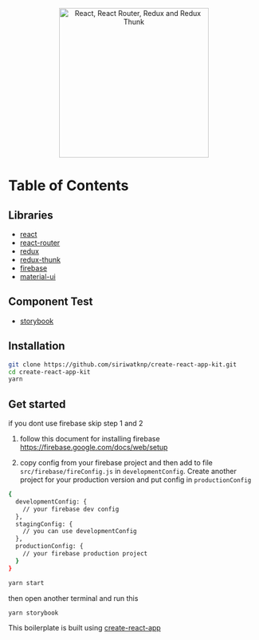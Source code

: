 <p align="center"><img src="https://user-images.githubusercontent.com/18292247/51427387-0cc5bb00-1c2a-11e9-8568-8f6ddf121d3e.png" title="View tutorial" alt="React, React Router, Redux and Redux Thunk" width="300"></p>

# Table of Contents


## Libraries
- [react](https://reactjs.org)
- [react-router](https://reacttraining.com/react-router/)
- [redux](https://redux.js.org/)
- [redux-thunk](https://github.com/reduxjs/redux-thunk)
- [firebase](https://firebase.google.com)
- [material-ui](https://material-ui.com/) 

## Component Test
- [storybook](https://storybook.js.org/)

## Installation

```bash
git clone https://github.com/siriwatknp/create-react-app-kit.git
cd create-react-app-kit
yarn
```

## Get started

if you dont use firebase skip step 1 and 2

1. follow this document for installing firebase
https://firebase.google.com/docs/web/setup

2. copy config from your firebase project and then add to file `src/firebase/fireConfig.js`
in `developmentConfig`. Create another project for your production version and put config in `productionConfig`
```bash
{
  developmentConfig: {
    // your firebase dev config 
  },
  stagingConfig: {
    // you can use developmentConfig 
  },
  productionConfig: {
    // your firebase production project 
  }
}
```

```bash
yarn start
```
then open another terminal and run this
```bash
yarn storybook
```

This boilerplate is built using [create-react-app](https://github.com/facebook/create-react-app)
